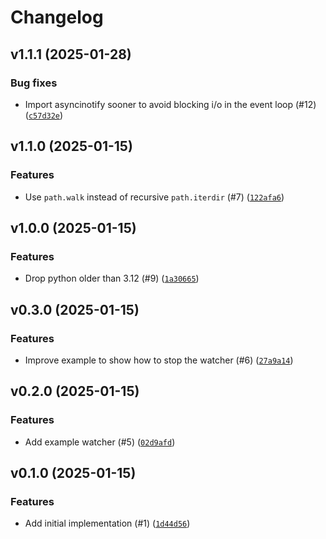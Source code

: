 # Changelog

## v1.1.1 (2025-01-28)

### Bug fixes

- Import asyncinotify sooner to avoid blocking i/o in the event loop (#12) ([`c57d32e`](https://github.com/Bluetooth-Devices/aiousbwatcher/commit/c57d32ed170b00d3222ad4093920b20698413cb0))

## v1.1.0 (2025-01-15)

### Features

- Use `path.walk` instead of recursive `path.iterdir` (#7) ([`122afa6`](https://github.com/Bluetooth-Devices/aiousbwatcher/commit/122afa6d61df188bf4bee6a964c08c050f797218))

## v1.0.0 (2025-01-15)

### Features

- Drop python older than 3.12 (#9) ([`1a30665`](https://github.com/Bluetooth-Devices/aiousbwatcher/commit/1a30665a82a41f1b3c9922637faef32611bd6162))

## v0.3.0 (2025-01-15)

### Features

- Improve example to show how to stop the watcher (#6) ([`27a9a14`](https://github.com/Bluetooth-Devices/aiousbwatcher/commit/27a9a142589444f167ab5d576975fa3409c40776))

## v0.2.0 (2025-01-15)

### Features

- Add example watcher (#5) ([`02d9afd`](https://github.com/Bluetooth-Devices/aiousbwatcher/commit/02d9afdd7a8158561ed4c3d7d7550fc53bfdc948))

## v0.1.0 (2025-01-15)

### Features

- Add initial implementation (#1) ([`1d44d56`](https://github.com/Bluetooth-Devices/aiousbwatcher/commit/1d44d5609ad69084b99f640e044a3291ff9f4f58))
